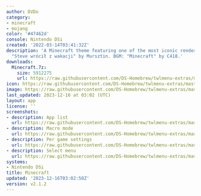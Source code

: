 ```yaml
---
author: DVDo
category:
- minecraft
- mojang
color: '#47462d'
console: Nintendo DSi
created: '2022-03-14T03:41:32Z'
description: 'A Minecraft theme featuring one of the most iconic renders of all time,
  "Steve wrócił z wakacji" by Mursztin. BGM: "Minecraft" by C418.'
downloads:
  Minecraft.7z:
    size: 5912275
    url: https://raw.githubusercontent.com/DS-Homebrew/twlmenu-extras/master/_nds/TWiLightMenu/dsimenu/themes/Minecraft.7z
icon: https://raw.githubusercontent.com/DS-Homebrew/twlmenu-extras/master/_nds/TWiLightMenu/dsimenu/themes/meta/Minecraft/icon.png
image: https://raw.githubusercontent.com/DS-Homebrew/twlmenu-extras/master/_nds/TWiLightMenu/dsimenu/themes/meta/Minecraft/icon.png
last_updated: 2023-12-16 at 03:02 (UTC)
layout: app
license: ''
screenshots:
- description: App list
  url: https://raw.githubusercontent.com/DS-Homebrew/twlmenu-extras/master/_nds/TWiLightMenu/dsimenu/themes/meta/Minecraft/screenshots/app-list.png
- description: Macro mode
  url: https://raw.githubusercontent.com/DS-Homebrew/twlmenu-extras/master/_nds/TWiLightMenu/dsimenu/themes/meta/Minecraft/screenshots/macro-mode.png
- description: Per game settings
  url: https://raw.githubusercontent.com/DS-Homebrew/twlmenu-extras/master/_nds/TWiLightMenu/dsimenu/themes/meta/Minecraft/screenshots/per-game-settings.png
- description: Select menu
  url: https://raw.githubusercontent.com/DS-Homebrew/twlmenu-extras/master/_nds/TWiLightMenu/dsimenu/themes/meta/Minecraft/screenshots/select-menu.png
systems:
- Nintendo DSi
title: Minecraft
updated: '2023-12-16T03:02:50Z'
version: v2.1.2
---
```

